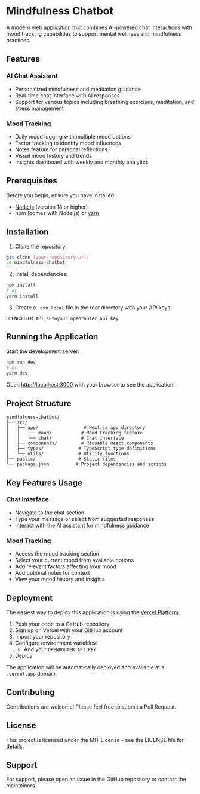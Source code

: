 # Mindfulness Chatbot

A modern web application that combines AI-powered chat interactions with mood tracking capabilities to support mental wellness and mindfulness practices.

## Features

### AI Chat Assistant
- Personalized mindfulness and meditation guidance
- Real-time chat interface with AI responses
- Support for various topics including breathing exercises, meditation, and stress management

### Mood Tracking
- Daily mood logging with multiple mood options
- Factor tracking to identify mood influences
- Notes feature for personal reflections
- Visual mood history and trends
- Insights dashboard with weekly and monthly analytics

## Prerequisites

Before you begin, ensure you have installed:
- [Node.js](https://nodejs.org/) (version 18 or higher)
- npm (comes with Node.js) or [yarn](https://yarnpkg.com/)

## Installation

1. Clone the repository:
```bash
git clone [your-repository-url]
cd mindfulness-chatbot
```

2. Install dependencies:
```bash
npm install
# or
yarn install
```

3. Create a `.env.local` file in the root directory with your API keys:
```env
OPENROUTER_API_KEY=your_openrouter_api_key
```

## Running the Application

Start the development server:

```bash
npm run dev
# or
yarn dev
```

Open [http://localhost:3000](http://localhost:3000) with your browser to see the application.

## Project Structure

```
mindfulness-chatbot/
├── src/
│   ├── app/                 # Next.js app directory
│   │   ├── mood/           # Mood tracking feature
│   │   └── chat/           # Chat interface
│   ├── components/         # Reusable React components
│   ├── types/             # TypeScript type definitions
│   └── utils/             # Utility functions
├── public/                # Static files
└── package.json          # Project dependencies and scripts
```

## Key Features Usage

### Chat Interface
- Navigate to the chat section
- Type your message or select from suggested responses
- Interact with the AI assistant for mindfulness guidance

### Mood Tracking
- Access the mood tracking section
- Select your current mood from available options
- Add relevant factors affecting your mood
- Add optional notes for context
- View your mood history and insights

## Deployment

The easiest way to deploy this application is using the [Vercel Platform](https://vercel.com/new).

1. Push your code to a GitHub repository
2. Sign up on Vercel with your GitHub account
3. Import your repository
4. Configure environment variables:
   - Add your `OPENROUTER_API_KEY`
5. Deploy

The application will be automatically deployed and available at a `.vercel.app` domain.

## Contributing

Contributions are welcome! Please feel free to submit a Pull Request.

## License

This project is licensed under the MIT License - see the LICENSE file for details.

## Support

For support, please open an issue in the GitHub repository or contact the maintainers.
